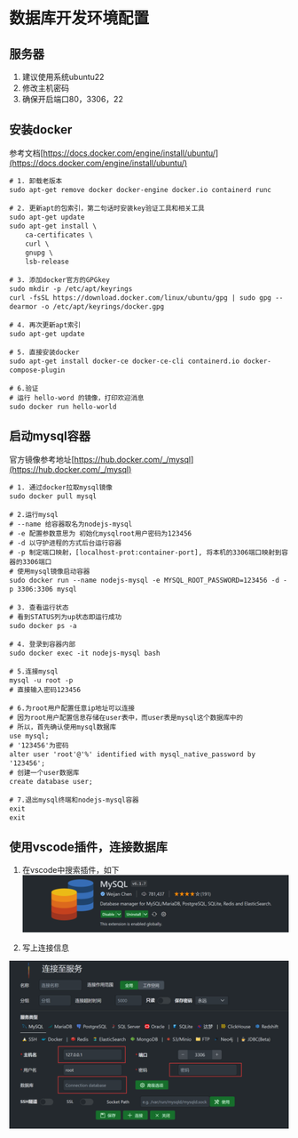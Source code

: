 # 数据库开发环境配置

## 服务器

1. 建议使用系统ubuntu22
2. 修改主机密码
3. 确保开启端口80，3306，22

## 安装docker

参考文档[https://docs.docker.com/engine/install/ubuntu/](https://docs.docker.com/engine/install/ubuntu/)

```shell
# 1. 卸载老版本
sudo apt-get remove docker docker-engine docker.io containerd runc

# 2. 更新apt的包索引，第二句话时安装key验证工具和相关工具
sudo apt-get update
sudo apt-get install \
    ca-certificates \
    curl \
    gnupg \
    lsb-release

# 3. 添加docker官方的GPGkey
sudo mkdir -p /etc/apt/keyrings
curl -fsSL https://download.docker.com/linux/ubuntu/gpg | sudo gpg --dearmor -o /etc/apt/keyrings/docker.gpg

# 4. 再次更新apt索引
sudo apt-get update

# 5. 直接安装docker
sudo apt-get install docker-ce docker-ce-cli containerd.io docker-compose-plugin

# 6.验证
# 运行 hello-word 的镜像，打印欢迎消息
sudo docker run hello-world
```

## 启动mysql容器

官方镜像参考地址[https://hub.docker.com/_/mysql](https://hub.docker.com/_/mysql)

```shell
# 1. 通过docker拉取mysql镜像
sudo docker pull mysql

# 2.运行mysql
# --name 给容器取名为nodejs-mysql
# -e 配置参数意思为 初始化mysqlroot用户密码为123456
# -d 以守护进程的方式后台运行容器
# -p 制定端口映射，[localhost-prot:container-port], 将本机的3306端口映射到容器的3306端口
# 使用mysql镜像启动容器
sudo docker run --name nodejs-mysql -e MYSQL_ROOT_PASSWORD=123456 -d -p 3306:3306 mysql

# 3. 查看运行状态
# 看到STATUS列为up状态即运行成功
sudo docker ps -a

# 4. 登录到容器内部
sudo docker exec -it nodejs-mysql bash

# 5.连接mysql
mysql -u root -p
# 直接输入密码123456

# 6.为root用户配置任意ip地址可以连接
# 因为root用户配置信息存储在user表中，而user表是mysql这个数据库中的
# 所以，首先确认使用mysql数据库
use mysql;
# '123456'为密码
alter user 'root'@'%' identified with mysql_native_password by '123456';
# 创建一个user数据库
create database user;

# 7.退出mysql终端和nodejs-mysql容器
exit
exit
```

## 使用vscode插件，连接数据库

1. 在vscode中搜索插件，如下
![img](./img/plugin.png)

2. 写上连接信息

![img](./img/connection.png)




